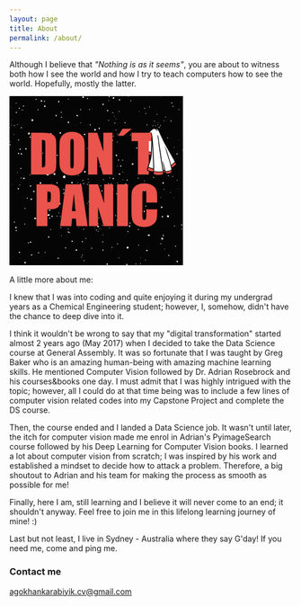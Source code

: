 ```yaml
---
layout: page
title: About
permalink: /about/
---
```

Although I believe that _"Nothing is as it seems"_, you are about to witness both how I see the world and how I try to teach computers how to see the world. Hopefully, mostly the latter. 

![2019-4-25-about](/images/dont_panic.jpg "2019-4-25-about")

A little more about me:

I knew that I was into coding and quite enjoying it during my undergrad years as a Chemical Engineering student; however, I, somehow, didn't have the chance to deep dive into it. 

I think it wouldn't be wrong to say that my "digital transformation" started almost 2 years ago (May 2017) when I decided to take the Data Science course at General Assembly. It was so fortunate that I was taught by Greg Baker who is an amazing human-being with amazing machine learning skills. He mentioned Computer Vision followed by Dr. Adrian Rosebrock and his courses&books one day. I must admit that I was highly intrigued with the topic; however, all I could do at that time being was to include a few lines of computer vision related codes into my Capstone Project and complete the DS course.

Then, the course ended and I landed a Data Science job. It wasn't until later, the itch for computer vision made me enrol in Adrian's PyimageSearch course followed by his Deep Learning for Computer Vision books. I learned a lot about computer vision from scratch; I was inspired by his work and established a mindset to decide how to attack a problem. Therefore, a big shoutout to Adrian and his team for making the process as smooth as possible for me! 

Finally, here I am, still learning and I believe it will never come to an end; it shouldn't anyway. Feel free to join me in this lifelong learning journey of mine! :)

Last but not least, I live in Sydney - Australia where they say G'day! If you need me, come and ping me.

### Contact me

agokhankarabiyik.cv@gmail.com
